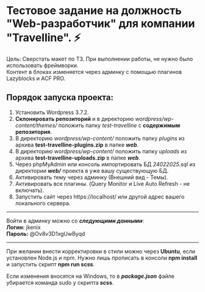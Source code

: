 # Тестовое задание на должность "Web-разработчик" для компании "Travelline". ⚡   

Цель: Сверстать макет по ТЗ. 
При выполнении работы, не нужно было использовать фреймворки.   
Контент в блоках изменяется через админку с помощью плагинов Lazyblocks и ACF PRO.     

## Порядок запуска проекта:   
1. Установить Wordpress 3.7.2.   
2. **Склонировать репозиторий** и в директорию *wordpress/wp-content/themes/* положить папку *test-travelline* с **содержимым репозитория**.
3. В директорию *wordpress/wp-content/* положить папку *plugins* из архива **test-travelline-plugins.zip** в папке ***web***.  
4. В директорию *wordpress/wp-content/* положить папку *uploads* из архива **test-travelline-uploads.zip** в папке ***web***.   
5. Через phpMyAdmin или консоль импортировать БД *24022025.sql* из директории ***web/*** проекта в уже вашу существующую БД. 
6. Активировать тему через админку (Внешний вид - Темы).  
7. Активировать все плагины. (Query Monitor и Live Auto Refresh - не включать). 
8. Запустить сайт через https://localhost/ или другой адрес вашего локального сервера.   

---

Войти в админку можно со ***следующими данными***:   
**Логин:** jkenix   
**Пароль:** @Ov8$v$3D1xgUwByqd

---

При желании внести корректировки в стили можно через **Ubuntu**, если установлен Node.js и npm. Нужно лишь прописать в консоли **npm install** и запустить скрипт **npm run scss**.   

Если изменения вносятся на Windows, то в ***package.json*** файле убирается команда sudo у скрипта **scss**.   

